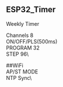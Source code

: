 ## ESP32_Timer

Weekly Timer

Channels 8\
ON/OFF/PLS(500ms)\
PROGRAM 32\
STEP 96\

##WiFi\
AP/ST MODE\
NTP Sync\
